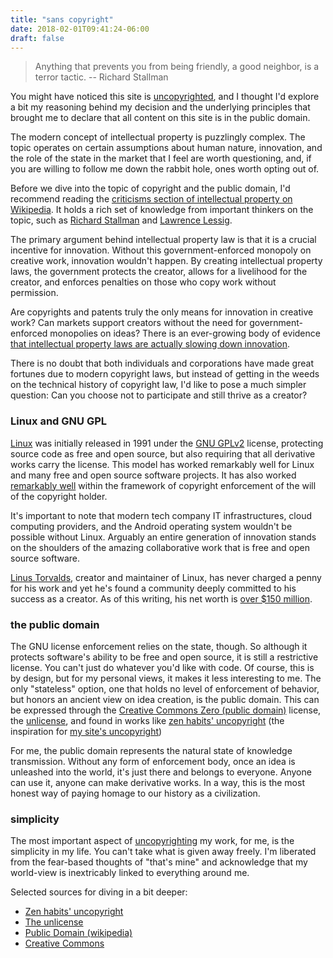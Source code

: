 ```yaml
---
title: "sans copyright"
date: 2018-02-01T09:41:24-06:00
draft: false
---
```


> Anything that prevents you from being friendly, a good neighbor, is a terror tactic.
> -- Richard Stallman

You might have noticed this site is [uncopyrighted](https://nomasters.io/uncopyright/), and I thought I'd explore a bit my reasoning behind my decision and the underlying principles that brought me to declare that all content on this site is in the public domain.

The modern concept of intellectual property is puzzlingly complex. The topic operates on certain assumptions about human nature, innovation, and the role of the state in the market that I feel are worth questioning, and, if you are willing to follow me down the rabbit hole, ones worth opting out of.

Before we dive into the topic of copyright and the public domain, I'd recommend reading the [criticisms section of intellectual property on Wikipedia](https://en.wikipedia.org/wiki/Intellectual_property#Criticisms). It holds a rich set of knowledge from important thinkers on the topic, such as [Richard Stallman](https://en.wikipedia.org/wiki/Richard_Stallman) and [Lawrence Lessig](https://en.wikipedia.org/wiki/Lawrence_Lessig).

The primary argument behind intellectual property law is that it is a crucial incentive for innovation. Without this government-enforced monopoly on creative work, innovation wouldn't happen. By creating intellectual property laws, the government protects the creator, allows for a livelihood for the creator, and enforces penalties on those who copy work without permission.

Are copyrights and patents truly the only means for innovation in creative work? Can markets support creators without the need for government-enforced monopolies on ideas? There is an ever-growing body of evidence [that intellectual property laws are actually slowing down innovation](https://source.wustl.edu/2009/03/economists-say-copyright-and-patent-laws-are-killing-innovation-hurting-economy/).

There is no doubt that both individuals and corporations have made great fortunes due to modern copyright laws, but instead of getting in the weeds on the technical history of copyright law, I'd like to pose a much simpler question: Can you choose not to participate and still thrive as a creator?

### Linux and GNU GPL

[Linux](https://en.wikipedia.org/wiki/Linux) was initially released in 1991 under the [GNU GPLv2](https://en.wikipedia.org/wiki/GNU_General_Public_License#Version_2) license, protecting source code as free and open source, but also requiring that all derivative works carry the license. This model has worked remarkably well for Linux and many free and open source software projects. It has also worked [remarkably well](https://en.wikipedia.org/wiki/GNU_General_Public_License#Legal_status) within the framework of copyright enforcement of the will of the copyright holder.

It's important to note that modern tech company IT infrastructures, cloud computing providers, and the Android operating system wouldn't be possible without Linux. Arguably an entire generation of innovation stands on the shoulders of the amazing collaborative work that is free and open source software.

[Linus Torvalds](https://en.wikipedia.org/wiki/Linus_Torvalds), creator and maintainer of Linux, has never charged a penny for his work and yet he's found a community deeply committed to his success as a creator. As of this writing, his net worth is [over \$150 million](https://www.celebritynetworth.com/richest-businessmen/linus-torvalds-net-worth/).

### the public domain

The GNU license enforcement relies on the state, though. So although it protects software's ability to be free and open source, it is still a restrictive license. You can't just do whatever you'd like with code. Of course, this is by design, but for my personal views, it makes it less interesting to me. The only "stateless" option, one that holds no level of enforcement of behavior, but honors an ancient view on idea creation, is the public domain. This can be expressed through the [Creative Commons Zero (public domain)](https://en.wikipedia.org/wiki/Creative_Commons_license#Zero_/_public_domain) license, the [unlicense](https://en.wikipedia.org/wiki/Unlicense), and found in works like [zen habits' uncopyright](https://zenhabits.net/uncopyright/) (the inspiration for [my site's uncopyright](https://nomasters.io/uncopyright/))

For me, the public domain represents the natural state of knowledge transmission. Without any form of enforcement body, once an idea is unleashed into the world, it's just there and belongs to everyone. Anyone can use it, anyone can make derivative works. In a way, this is the most honest way of paying homage to our history as a civilization.

### simplicity

The most important aspect of [uncopyrighting](https://nomasters.io/uncopyright/) my work, for me, is the simplicity in my life. You can't take what is given away freely. I'm liberated from the fear-based thoughts of "that's mine" and acknowledge that my world-view is inextricably linked to everything around me.

Selected sources for diving in a bit deeper:

- [Zen habits' uncopyright](https://zenhabits.net/uncopyright/)
- [The unlicense](https://en.wikipedia.org/wiki/Unlicense)
- [Public Domain (wikipedia)](https://en.wikipedia.org/wiki/Public_domain)
- [Creative Commons](https://creativecommons.org/)
